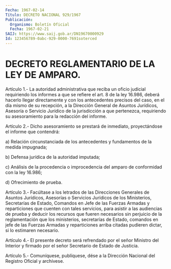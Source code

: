 ```yaml
---
Fecha: 1967-02-14
Título: DECRETO NACIONAL 929/1967
Publicación:
  Organismo: Boletín Oficial
  Fecha: 1967-02-21
SAIJ: https://www.saij.gob.ar/DN19670000929
Id: 123456789-0abc-929-0000-7691soterced
---
```

# DECRETO REGLAMENTARIO DE LA LEY DE AMPARO.

<a id="1"></a>
Artículo  1.-  La  autoridad  administrativa  que  reciba  un oficio judicial requiriendo los informes a que se refiere el art. 8  de la ley 16.986, deberá hacerlo llegar directamente y con los antecedentes  precisos del caso, en el día mismo de su recepción, a la  Dirección  General de Asuntos Jurídicos,  Asesoría  o  Servicio Jurídico  de  la  jurisdicción  a  que  pertenezca,  requiriendo  su asesoramiento para la redacción del informe.

<a id="2"></a>
Artículo    2.-   Dicho  asesoramiento  se  prestará  de  inmediato, proyectándose el informe que contendrá:

a) Relación circunstanciada  de los antecedentes y fundamentos de la medida impugnada;

b) Defensa jurídica de la autoridad imputada;

c)  Análisis  de  la  procedencia  o  improcedencia  del  amparo  de conformidad con la ley 16.986;

d) Ofrecimiento de prueba.

<a id="3"></a>
Artículo  3.-  Facúltase a los letrados de las Direcciones Generales de  Asuntos  Jurídicos,  Asesorías  o  Servicios  Jurídicos  de  los Ministerios, Secretarías  de Estado, Comandos en Jefe de las Fuerzas Armadas  y reparticiones que  cuenten  con  tales  servicios,  para asistir a las audiencias de prueba y deducir los recursos que fueren necesarios  sin  perjuicio de la reglamentación que los ministerios, secretarías de Estado,  comandos  en  jefe  de las Fuerzas Armadas y reparticiones  arriba  citadas  pudieren  dictar,  si  lo  estimaren necesario.

<a id="4"></a>
Artículo  4.-  El  presente  decreto  será  refrendado  por el señor Ministro  del  Interior y firmado por el señor Secretario de  Estado de Justicia.

<a id="5"></a>
Artículo  5.-  Comuníquese, publíquese, dése a la Dirección Nacional del Registro Oficial y archívese.
